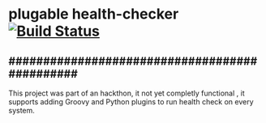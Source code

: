# plugable health-checker [![Build Status](https://travis-ci.org/annoymousGiraf/health-checker.svg?branch=master)](https://travis-ci.org/annoymousGiraf/health-checker)
##############################################
--------------------------------------------------
This project was part of an hackthon, it not yet completly functional , it supports adding Groovy and Python plugins to run health check on every system.
